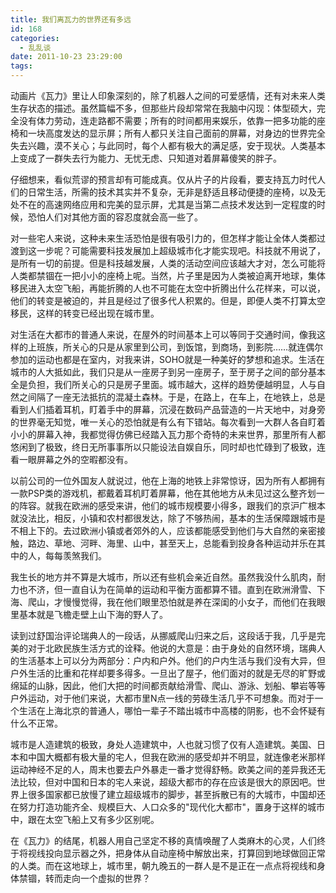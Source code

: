 ```yaml
---
title: 我们离瓦力的世界还有多远
id: 168
categories:
  - 乱乱谈
date: 2011-10-23 23:29:00
tags:
---
```


动画片《瓦力》里让人印象深刻的，除了机器人之间的可爱感情，还有对未来人类生存状态的描述。虽然篇幅不多，但那些片段却常常在我脑中闪现：体型硕大，完全没有体力劳动，连走路都不需要；所有的时间都用来娱乐，依靠一把多功能的座椅和一块高度发达的显示屏；所有人都只关注自己面前的屏幕，对身边的世界完全失去兴趣，漠不关心；与此同时，每个人都有极大的满足感，安于现状。人类基本上变成了一群失去行为能力、无忧无虑、只知道对着屏幕傻笑的胖子。

仔细想来，看似荒谬的预言却有可能成真。仅从片子的片段看，要支持瓦力时代人们的日常生活，所需的技术其实并不复杂，无非是舒适且移动便捷的座椅，以及无处不在的高速网络应用和完美的显示屏，尤其是当第二点技术发达到一定程度的时候，恐怕人们对其他方面的容忍度就会高一些了。

对一些宅人来说，这种未来生活恐怕是很有吸引力的，但怎样才能让全体人类都过渡到这一步呢？可能需要科技发展加上超级城市化才能实现吧。科技就不用说了，是所有一切的前提。但是科技越发展，人类的活动空间应该越大才对，怎么可能将人类都禁锢在一把小小的座椅上呢。当然，片子里是因为人类被迫离开地球，集体移民进入太空飞船，再能折腾的人也不可能在太空中折腾出什么花样来，可以说，他们的转变是被迫的，并且是经过了很多代人积累的。但是，即便人类不打算太空移民，这样的转变已经出现在城市里。

对生活在大都市的普通人来说，在屋外的时间基本上可以等同于交通时间，像我这样的上班族，所关心的只是从家里到公司，到饭馆，到商场，到影院&hellip;&hellip;就连偶尔参加的运动也都是在室内，对我来讲，SOHO就是一种美好的梦想和追求。生活在城市的人大抵如此，我们只是从一座房子到另一座房子，至于房子之间的部分基本全是负担，我们所关心的只是房子里面。城市越大，这样的趋势便越明显，人与自然之间隔了一座无法抵抗的混凝土森林。于是，在路上，在车上，在地铁上，总是看到人们插着耳机，盯着手中的屏幕，沉浸在数码产品营造的一片天地中，对身旁的世界毫无知觉，唯一关心的恐怕就是有么有下错站。每次看到一大群人各自盯着小小的屏幕入神，我都觉得仿佛已经踏入瓦力那个奇特的未来世界，那里所有人都悠闲到了极致，终日无所事事所以只能设法自娱自乐，同时却也忙碌到了极致，连看一眼屏幕之外的空暇都没有。

以前公司的一位外国友人就说过，他在上海的地铁上非常惊讶，因为所有人都拥有一款PSP类的游戏机，都戴着耳机盯着屏幕，他在其他地方从未见过这么整齐划一的阵容。就我在欧洲的感受来讲，他们的城市规模要小得多，跟我们的京沪广根本就没法比，相反，小镇和农村都很发达，除了不够热闹，基本的生活保障跟城市是不相上下的。去过欧洲小镇或者郊外的人，应该都能感受到他们与大自然的亲密接触，路边、草地、河畔、海里、山中，甚至天上，总能看到投身各种运动并乐在其中的人，每每羡煞我们。

我生长的地方并不算是大城市，所以还有些机会亲近自然。虽然我没什么肌肉，耐力也不济，但一直自认为在简单的运动和平衡方面都算不错。直到在欧洲滑雪、下海、爬山，才慢慢觉得，我在他们眼里恐怕就是养在深闺的小女子，而他们在我眼里基本就是飞檐走壁上山下海的野人了。

读到过舒国治评论瑞典人的一段话，从挪威爬山归来之后，这段话于我，几乎是完美的对于北欧民族生活方式的诠释。他说的大意是：由于身处的自然环境，瑞典人的生活基本上可以分为两部分：户内和户外。他们的户内生活与我们没有大异，但户外生活的比重和花样却要多得多。一旦出了屋子，他们面对的就是无尽的旷野或绵延的山脉，因此，他们大把的时间都贡献给滑雪、爬山、游泳、划船、攀岩等等户外运动，对于他们来说，大都市里N点一线的劳碌生活几乎不可想象。而对于一个生活在上海北京的普通人，哪怕一辈子不踏出城市中高楼的阴影，也不会怀疑有什么不正常。

城市是人造建筑的极致，身处人造建筑中，人也就习惯了仅有人造建筑。美国、日本和中国大概都有极大量的宅人，但我在欧洲的感受却并不明显，就连像老米那样运动神经不足的人，周末也要去户外暴走一番才觉得舒畅。欧美之间的差异我还无法比较，但对中国和日本的宅人来说，超级大都市的存在应该是很大的原因吧。世界上很多国家都已放慢了建立超级城市的脚步，甚至拆散已有的大城市，中国却还在努力打造功能齐全、规模巨大、人口众多的"现代化大都市"，置身于这样的城市中，跟在太空飞船上又有多少区别呢。

在《瓦力》的结尾，机器人用自己坚定不移的真情唤醒了人类麻木的心灵，人们终于将视线投向显示器之外，把身体从自动座椅中解放出来，打算回到地球做回正常的人类。而在这地球上，城市里，朝九晚五的一群人是不是正在一点点将视线和身体禁锢，转而走向一个虚拟的世界？

